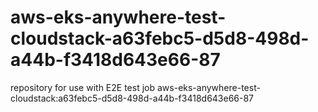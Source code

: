 # aws-eks-anywhere-test-cloudstack-a63febc5-d5d8-498d-a44b-f3418d643e66-87
repository for use with E2E test job aws-eks-anywhere-test-cloudstack:a63febc5-d5d8-498d-a44b-f3418d643e66-87
